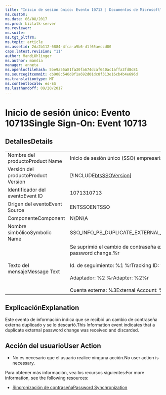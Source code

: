 ```yaml
---
title: "Inicio de sesión único: Evento 10713 | Documentos de Microsoft"
ms.custom: 
ms.date: 06/08/2017
ms.prod: biztalk-server
ms.reviewer: 
ms.suite: 
ms.tgt_pltfrm: 
ms.topic: article
ms.assetid: 2da2b112-6884-4fca-a9b6-d1f65aeccd80
caps.latest.revision: "11"
author: MandiOhlinger
ms.author: mandia
manager: anneta
ms.openlocfilehash: 5be9a55a81fa30fa674dcaf640ac1affa3fd8c81
ms.sourcegitcommit: cb908c540d8f1a692d01dc8f313e16cb4b4e696d
ms.translationtype: MT
ms.contentlocale: es-ES
ms.lasthandoff: 09/20/2017
---
```

# <a name="single-sign-on-event-10713"></a><span data-ttu-id="663cf-102">Inicio de sesión único: Evento 10713</span><span class="sxs-lookup"><span data-stu-id="663cf-102">Single Sign-On: Event 10713</span></span>
## <a name="details"></a><span data-ttu-id="663cf-103">Detalles</span><span class="sxs-lookup"><span data-stu-id="663cf-103">Details</span></span>  
  
|||  
|-|-|  
|<span data-ttu-id="663cf-104">Nombre del producto</span><span class="sxs-lookup"><span data-stu-id="663cf-104">Product Name</span></span>|<span data-ttu-id="663cf-105">Inicio de sesión único (SSO) empresarial</span><span class="sxs-lookup"><span data-stu-id="663cf-105">Enterprise Single Sign-On</span></span>|  
|<span data-ttu-id="663cf-106">Versión del producto</span><span class="sxs-lookup"><span data-stu-id="663cf-106">Product Version</span></span>|[!INCLUDE[btsSSOVersion](../includes/btsssoversion-md.md)]|  
|<span data-ttu-id="663cf-107">Identificador del evento</span><span class="sxs-lookup"><span data-stu-id="663cf-107">Event ID</span></span>|<span data-ttu-id="663cf-108">10713</span><span class="sxs-lookup"><span data-stu-id="663cf-108">10713</span></span>|  
|<span data-ttu-id="663cf-109">Origen del evento</span><span class="sxs-lookup"><span data-stu-id="663cf-109">Event Source</span></span>|<span data-ttu-id="663cf-110">ENTSSO</span><span class="sxs-lookup"><span data-stu-id="663cf-110">ENTSSO</span></span>|  
|<span data-ttu-id="663cf-111">Componente</span><span class="sxs-lookup"><span data-stu-id="663cf-111">Component</span></span>|<span data-ttu-id="663cf-112">N\D</span><span class="sxs-lookup"><span data-stu-id="663cf-112">N\A</span></span>|  
|<span data-ttu-id="663cf-113">Nombre simbólico</span><span class="sxs-lookup"><span data-stu-id="663cf-113">Symbolic Name</span></span>|<span data-ttu-id="663cf-114">SSO_INFO_PS_DUPLICATE_EXTERNAL_CHANGE</span><span class="sxs-lookup"><span data-stu-id="663cf-114">SSO_INFO_PS_DUPLICATE_EXTERNAL_CHANGE</span></span>|  
|<span data-ttu-id="663cf-115">Texto del mensaje</span><span class="sxs-lookup"><span data-stu-id="663cf-115">Message Text</span></span>|<span data-ttu-id="663cf-116">Se suprimió el cambio de contraseña externa duplicado.%r</span><span class="sxs-lookup"><span data-stu-id="663cf-116">Suppressed duplicate external password change.%r</span></span><br /><br /> <span data-ttu-id="663cf-117">Id. de seguimiento: %1 %r</span><span class="sxs-lookup"><span data-stu-id="663cf-117">Tracking ID: %1%r</span></span><br /><br /> <span data-ttu-id="663cf-118">Adaptador: %2 %r</span><span class="sxs-lookup"><span data-stu-id="663cf-118">Adapter: %2%r</span></span><br /><br /> <span data-ttu-id="663cf-119">Cuenta externa: %3</span><span class="sxs-lookup"><span data-stu-id="663cf-119">External Account: %3</span></span>|  
  
## <a name="explanation"></a><span data-ttu-id="663cf-120">Explicación</span><span class="sxs-lookup"><span data-stu-id="663cf-120">Explanation</span></span>  
 <span data-ttu-id="663cf-121">Este evento de información indica que se recibió un cambio de contraseña externa duplicado y se lo descartó.</span><span class="sxs-lookup"><span data-stu-id="663cf-121">This Information event indicates that a duplicate external password change was received and discarded.</span></span>  
  
## <a name="user-action"></a><span data-ttu-id="663cf-122">Acción del usuario</span><span class="sxs-lookup"><span data-stu-id="663cf-122">User Action</span></span>  
  
-   <span data-ttu-id="663cf-123">No es necesario que el usuario realice ninguna acción.</span><span class="sxs-lookup"><span data-stu-id="663cf-123">No user action is necessary.</span></span>  
  
 <span data-ttu-id="663cf-124">Para obtener más información, vea los recursos siguientes:</span><span class="sxs-lookup"><span data-stu-id="663cf-124">For more information, see the following resources:</span></span>  
  
-   [<span data-ttu-id="663cf-125">Sincronización de contraseña</span><span class="sxs-lookup"><span data-stu-id="663cf-125">Password Synchronization</span></span>](../core/password-synchronization2.md)